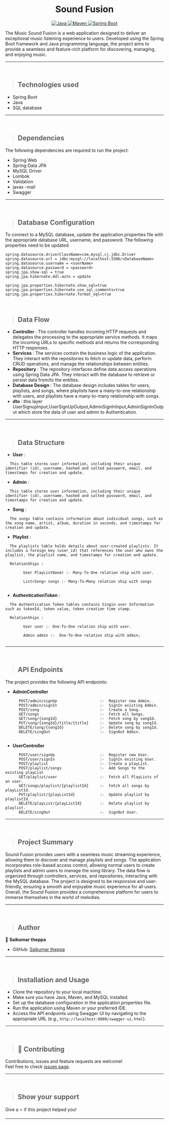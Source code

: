 <h1 align = "center"> Sound Fusion </h1>

<p align="center">
<a href="Java url">
    <img alt="Java" src="https://img.shields.io/badge/Java->=8-darkblue.svg" />
</a>
<a href="Maven url" >
    <img alt="Maven" src="https://img.shields.io/badge/maven-3.0.5-brightgreen.svg" />
</a>
<a href="Spring Boot url" >
    <img alt="Spring Boot" src="https://img.shields.io/badge/Spring Boot-3.0.6-brightgreen.svg" />
</a>
</p>
The Music Sound Fusion is a web application designed to deliver an exceptional music listening experience to users. Developed using the Spring Boot framework and Java programming language, the project aims to provide a seamless and feature-rich platform for discovering, managing, and enjoying music.

---
<br>

>## Technologies used

* Spring Boot
* Java
* SQL database
---
<br>

>## Dependencies
The following dependencies are required to run the project:

* Spring Web
* Spring Data JPA
* MySQL Driver
* Lombok
* Validation
* javax -mail
* Swagger
---

<br>

>## Database Configuration
To connect to a MySQL database, update the application.properties file with the appropriate database URL, username, and password. The following properties need to be updated:
```
spring.datasource.driverClassName=com.mysql.cj.jdbc.Driver
spring.datasource.url = jdbc:mysql://localhost:3306/<DatabaseName>
spring.datasource.username = <userName>
spring.datasource.password = <password>
spring.jpa.show-sql = true
spring.jpa.hibernate.ddl-auto = update

spring.jpa.properties.hibernate.show_sql=true
spring.jpa.properties.hibernate.use_sql_comments=true
spring.jpa.properties.hibernate.format_sql=true

```
<br>

>## Data Flow

* **Controller** : The controller handles incoming HTTP requests and delegates the processing to the appropriate service methods. It maps the incoming URLs to specific methods and returns the corresponding HTTP responses.
* **Services** : The services contain the business logic of the application. They interact with the repositories to fetch or update data, perform CRUD operations, and manage the relationships between entities.
* **Repository** : The repository interfaces define data access operations using Spring Data JPA. They interact with the database to retrieve or persist data from/to the entities.
* **Database Design** : The database design includes tables for users, playlists, and songs, where playlists have a many-to-one relationship with users, and playlists have a many-to-many relationship with songs.
* **dto** : this layer UserSignupInput,UserSignUpOutput,AdminSignInInput,AdminSignInOutput which store the data of user and admin to Authentication.
---
<br>

>## Data Structure

* **User** :
```
  This table stores user information, including their unique identifier (id), username, hashed and salted password, email, and timestamps for creation and update.
```
* **Admin** :
```
  This table stores user information, including their unique identifier (id), username, hashed and salted password, email, and timestamps for creation and update.
```
* **Song** :
```
  The songs table contains information about individual songs, such as the song name, artist, album, duration in seconds, and timestamps for creation and update.
```
* **Playlist** :
```
  The playlists table holds details about user-created playlists. It includes a foreign key (user_id) that references the user who owns the playlist, the playlist name, and timestamps for creation and update.
  
  RelationShips :
  
        User PlayListOwner :- Many-To-One relation ship with user.
  
        List<Song> songs :- Many-To-Many relation ship with songs
  
```
* **AuthenticationToken** :
```
  The Authentication Token tables contains Singin user Information such as tokenId, token value, token creation time stamp.
  
  RelationShips :
  
        User user :- One-To-One relation ship with user.
  
        Admin admin :-  One-To-One relation ship with admin;
  
```
---
<br>

>## API Endpoints 

The project provides the following API endpoints:

* **AdminController** 
```
      POST/admin/signUp                   :-  Register new Admin.
      POST/admin/signIn                   :-  SignIn existing Admin.
      POST/song                           :-  Create a Song.
      GET/songs                           :-  Fetch all Songs.
      GET/song/{songId}                   :-  Fetch song by songId.
      PUT/song/{songId}/title/{title}     :-  Update song by songId.
      DELETE/song/{songId}                :-  Delete song by songId.
      DELETE/singOut                      :-  SignOut Admin.
      
```
* **UserController**
```
      POST/user/signUp                    :-  Register new User.
      POST/user/signIn                    :-  SignIn existing User.
      POST/playlist                       :-  Create a playList.
      POST/playlist/songs                 :-  Add Songs to the existing playList
      GET/playlist/user                   :-  Fetch all PlayLists of an user.
      GET/songs/playlist/{playlistId}     :-  Fetch all songs by playListId.
      PUT/playlist/{playListId}           :-  Update playlist by playlistId.
      DELETE/playList/{playListId}        :-  Delete playlist by playlist.
      DELETE/singOut                      :-  SignOut User.
```


---
<br>

>## Project Summary


Sound Fusion provides users with a seamless music streaming experience, allowing them to discover and manage playlists and songs. The application incorporates role-based access control, allowing normal users to create playlists and admin users to manage the song library. The data flow is organized through controllers, services, and repositories, interacting with the MySQL database. The project is designed to be responsive and user-friendly, ensuring a smooth and enjoyable music experience for all users.
Overall, the Sound Fusion provides a comprehensive platform for users to immerse themselves in the world of melodies.

---
<br>

>## Author

👤 **Saikumar theppa**

* GitHub: [Saikumar theppa](https://gist.github.com/Saikumartheppa)

---
<br>

>## Installation and Usage

* Clone the repository to your local machine.
* Make sure you have Java, Maven, and MySQL installed.
* Set up the database configuration in the application.properties file.
* Run the application using Maven or your preferred IDE.
* Access the API endpoints using Swagger UI by navigating to the appropriate URL (e.g., `http://localhost:8080/swagger-ui.html`).
---
<br>

>## 🤝 Contributing

Contributions, issues and feature requests are welcome!<br />Feel free to check [issues page]("url").
    
---
<br>

>## Show your support

Give a ⭐️ if this project helped you!
    
---
